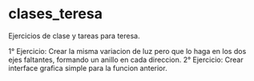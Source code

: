 # clases_teresa
Ejercicios de clase y tareas para teresa.

1° Ejercicio:
Crear la misma variacion de luz pero que lo haga en los dos ejes faltantes, formando un anillo en cada direccion.
2° Ejercicio:
Crear interface grafica simple para la funcion anterior.
